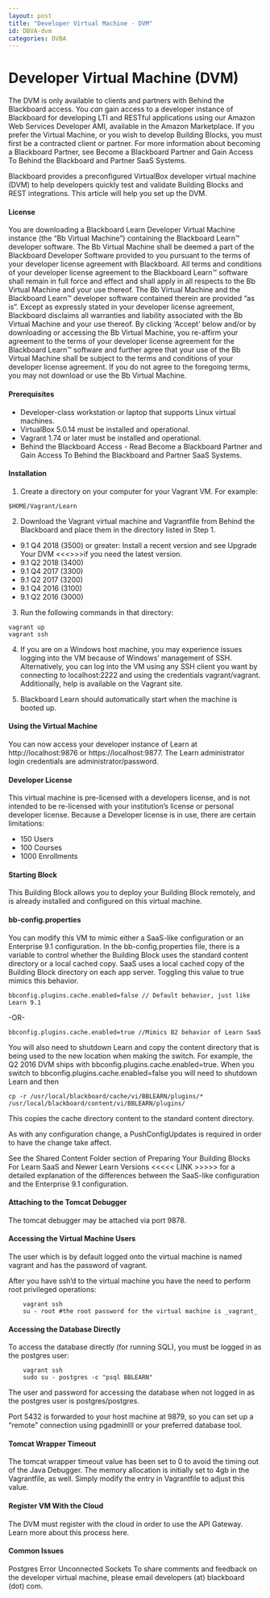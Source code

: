 ```yaml
---
layout: post
title: "Developer Virtual Machine - DVM"
id: DBVA-dvm
categories: DVBA
---
```

# Developer Virtual Machine (DVM)

The DVM is only available to clients and partners with Behind the Blackboard access. You *can* gain access to a developer instance of Blackboard for developing LTI and RESTful applications using our Amazon Web Services Developer AMI, available in the Amazon Marketplace. If you prefer the Virtual Machine, or you wish to develop Building Blocks, you must first be a contracted client or partner. For more information about becoming a Blackboard Partner, see Become a Blackboard Partner and Gain Access To Behind the Blackboard and Partner SaaS Systems.

Blackboard provides a preconfigured VirtualBox developer virtual machine (DVM) to help developers quickly test and validate Building Blocks and REST integrations. This article will help you set up the DVM.

#### License
You are downloading a Blackboard Learn Developer Virtual Machine instance (the “Bb Virtual Machine”) containing the Blackboard Learn™ developer software. The Bb Virtual Machine shall be deemed a part of the Blackboard Developer Software provided to you pursuant to the terms of your developer license agreement with Blackboard. All terms and conditions of your developer license agreement to the Blackboard Learn™ software shall remain in full force and effect and shall apply in all respects to the Bb Virtual Machine and your use thereof. The Bb Virtual Machine and the Blackboard Learn™ developer software contained therein are provided “as is”. Except as expressly stated in your developer license agreement, Blackboard disclaims all warranties and liability associated with the Bb Virtual Machine and your use thereof. By clicking ‘Accept’ below and/or by downloading or accessing the Bb Virtual Machine, you re-affirm your agreement to the terms of your developer license agreement for the Blackboard Learn™ software and further agree that your use of the Bb Virtual Machine shall be subject to the terms and conditions of your developer license agreement. If you do not agree to the foregoing terms, you may not download or use the Bb Virtual Machine.

#### Prerequisites

* Developer-class workstation or laptop that supports Linux virtual machines.
* VirtualBox 5.0.14 must be installed and operational.
* Vagrant 1.74 or later must be installed and operational.
* Behind the Blackboard Access - Read Become a Blackboard Partner and Gain Access To Behind the Blackboard and Partner SaaS Systems.

#### Installation

1. Create a directory on your computer for your Vagrant VM. For example: 

~~~ shell  
$HOME/Vagrant/Learn
~~~

2. Download the Vagrant virtual machine and Vagrantfile from Behind the Blackboard and place them in the directory listed in Step 1.
* 9.1 Q4 2018 (3500) or greater: Install a recent version and see Upgrade Your DVM <<<<link here>>>>if you need the latest version.
* 9.1 Q2 2018 (3400)
* 9.1 Q4 2017 (3300)
* 9.1 Q2 2017 (3200)
* 9.1 Q4 2016 (3100)
* 9.1 Q2 2016 (3000)

3. Run the following commands in that directory:

~~~ shell 
vagrant up
vagrant ssh
~~~ 

4. If you are on a Windows host machine, you may experience issues logging into the VM because of Windows’ management of SSH. Alternatively, you can log into the VM using any SSH client you want by connecting to localhost:2222 and using the credentials vagrant/vagrant. Additionally, help is available on the Vagrant site.

5. Blackboard Learn should automatically start when the machine is booted up.

#### Using the Virtual Machine
You can now access your developer instance of Learn at http://localhost:9876 or https://localhost:9877. The Learn administrator login credentials are administrator/password.

#### Developer License
This virtual machine is pre-licensed with a developers license, and is not intended to be re-licensed with your institution’s license or personal developer license. Because a Developer license is in use, there are certain limitations:

* 150 Users
* 100 Courses
* 1000 Enrollments

#### Starting Block
This Building Block allows you to deploy your Building Block remotely, and is already installed and configured on this virtual machine.

#### bb-config.properties
You can modify this VM to mimic either a SaaS-like configuration or an Enterprise 9.1 configuration. In the bb-config.properties file, there is a variable to control whether the Building Block uses the standard content directory or a local cached copy. SaaS uses a local cached copy of the Building Block directory on each app server. Toggling this value to true mimics this behavior.

~~~ properties 
bbconfig.plugins.cache.enabled=false // Default behavior, just like Learn 9.1
~~~

-OR-

~~~ properties 
bbconfig.plugins.cache.enabled=true //Mimics B2 behavior of Learn SaaS
~~~ 

You will also need to shutdown Learn and copy the content directory that is being used to the new location when making the switch. For example, the Q2 2016 DVM ships with bbconfig.plugins.cache.enabled=true. When you switch to bbconfig.plugins.cache.enabled=false you will need to shutdown Learn and then

~~~ shell 
cp -r /usr/local/blackboard/cache/vi/BBLEARN/plugins/* /usr/local/blackboard/content/vi/BBLEARN/plugins/ 
~~~

This copies the cache directory content to the standard content directory.

As with any configuration change, a PushConfigUpdates is required in order to have the change take affect.

See the Shared Content Folder section of Preparing Your Building Blocks For Learn SaaS and Newer Learn Versions <<<<< LINK >>>>> for a detailed explanation of the differences between the SaaS-like configuration and the Enterprise 9.1 configuration.

#### Attaching to the Tomcat Debugger
The tomcat debugger may be attached via port 9878.

#### Accessing the Virtual Machine Users
The user which is by default logged onto the virtual machine is named vagrant and has the password of vagrant.

After you have ssh’d to the virtual machine you have the need to perform root privileged operations:

~~~ shell 
    vagrant ssh  
    su - root #the root password for the virtual machine is _vagrant_
~~~

#### Accessing the Database Directly
To access the database directly (for running SQL), you must be logged in as the postgres user:

~~~ shell 
    vagrant ssh  
    sudo su - postgres -c "psql BBLEARN"
~~~

The user and password for accessing the database when not logged in as the postgres user is postgres/postgres.

Port 5432 is forwarded to your host machine at 9879, so you can set up a “remote” connection using pgadminIII or your preferred database tool.

#### Tomcat Wrapper Timeout
The tomcat wrapper timeout value has been set to 0 to avoid the timing out of the Java Debugger. The memory allocation is initially set to 4gb in the Vagrantfile, as well. Simply modify the entry in Vagrantfile to adjust this value.

#### Register VM With the Cloud
The DVM must register with the cloud in order to use the API Gateway. Learn more about this process here.

#### Common Issues
Postgres Error
Unconnected Sockets
To share comments and feedback on the developer virtual machine, please email developers (at) blackboard (dot) com.